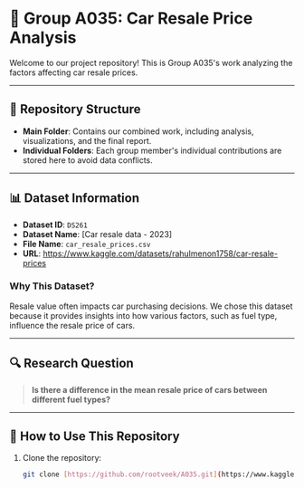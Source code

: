 # 🚗 Group A035: Car Resale Price Analysis

Welcome to our project repository! This is Group A035's work analyzing the factors affecting car resale prices.

---

## 📂 Repository Structure

- **Main Folder**: Contains our combined work, including analysis, visualizations, and the final report.
- **Individual Folders**: Each group member's individual contributions are stored here to avoid data conflicts.

---

## 📊 Dataset Information

- **Dataset ID**: `DS261`
- **Dataset Name**: [Car resale data - 2023]
- **File Name**: `car_resale_prices.csv`
- **URL**: https://www.kaggle.com/datasets/rahulmenon1758/car-resale-prices
### Why This Dataset?
Resale value often impacts car purchasing decisions. We chose this dataset because it provides insights into how various factors, such as fuel type, influence the resale price of cars.

---

## 🔍 Research Question

> **Is there a difference in the mean resale price of cars between different fuel types?**


---

## 🚀 How to Use This Repository

1. Clone the repository:
   ```bash
   git clone [https://github.com/rootveek/A035.git](https://www.kaggle.com/datasets/rahulmenon1758/car-resale-prices)
